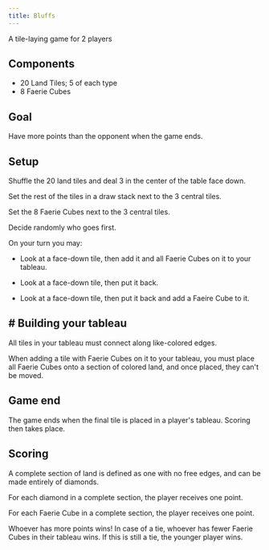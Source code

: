 ```yaml
---
title: Bluffs
---
```


A tile-laying game for 2 players

## Components

- 20 Land Tiles; 5 of each type
- 8 Faerie Cubes

## Goal

Have more points than the opponent when the game ends.

## Setup

Shuffle the 20 land tiles and deal 3 in the center of the table face down.

Set the rest of the tiles in a draw stack next to the 3 central tiles.

Set the 8 Faerie Cubes next to the 3 central tiles.

Decide randomly who goes first.

On your turn you may:

- Look at a face-down tile, then add it and all Faerie Cubes on it to your tableau.

- Look at a face-down tile, then put it back.

- Look at a face-down tile, then put it back and add a Faeire Cube to it.

## # Building your tableau

All tiles in your tableau must connect along like-colored edges.

When adding a tile with Faerie Cubes on it to your tableau, you must place all Faerie Cubes onto a section of colored land, and once placed, they can't be moved.

## Game end

The game ends when the final tile is placed in a player's tableau. Scoring then takes place.

## Scoring

A complete section of land is defined as one with no free edges, and can be made entirely of diamonds.

For each diamond in a complete section, the player receives one point.

For each Faerie Cube in a complete section, the player receives one point.

Whoever has more points wins! In case of a tie, whoever has fewer Faerie Cubes in their tableau wins. If this is still a tie, the younger player wins.
